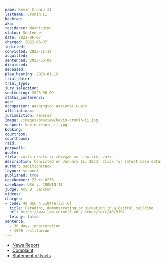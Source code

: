 ```yaml
---
name: Kevin Cronin II
lastName: Cronin II
hashtag:
aka:
residence: Washington
status: Sentenced
date: 2022-06-07
charged: 2022-06-07
indicted:
convicted: 2023-01-19
acquitted:
sentenced: 2023-06-09
dismissed:
deceased:
plea_hearing: 2023-01-19
trial_date:
trial_type:
jury_selection:
sentencing: 2023-06-09
status_conference:
age:
occupation: Washington National Guard
affiliations:
jurisdiction: Federal
image: /images/preview/kevin-cronin-ii.jpg
suspect: kevin-cronin-ii.jpg
booking:
courtroom:
courthouse:
raid:
perpwalk:
quote:
title: Kevin Cronin II charged on June 7th, 2022
description: Convicted on January 19, 2023. Click for latest case details.
author: seditiontrack
layout: suspect
published: true
caseNumber: 22-cr-0233
caseName: USA v. CRONIN-II
judge: Amy B. Jackson
videos:
charges:
- code: 40 USC § 5104(e)(2)(G)
  title: Parading, demonstrating or picketing in a Capitol building
  url: https://www.law.cornell.edu/uscode/text/40/5104
  felony: false
sentence:
  - 30 days incarceration
  - $500 restitution
---
```

- [News Report](https://www.king5.com/article/news/crime/puyallup-capitol-riot-suspects-charges/281-19245a3b-5271-4dc1-8460-a3c7fa150fe6)
- [Complaint](https://www.justice.gov/usao-dc/case-multi-defendant/file/1512666/download)
- [Statement of Facts](https://www.justice.gov/usao-dc/case-multi-defendant/file/1512671/download)
